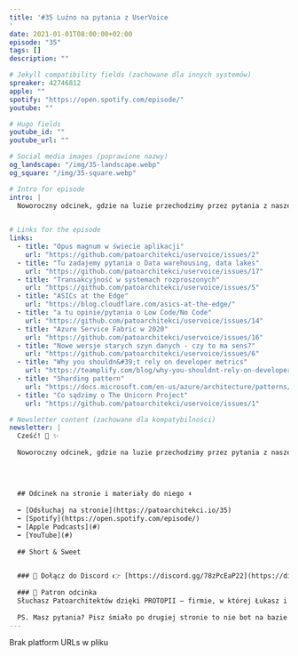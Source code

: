 ```yaml
---
title: '#35 Luźno na pytania z UserVoice
'
date: 2021-01-01T08:00:00+02:00
episode: "35"
tags: []
description: ""

# Jekyll compatibility fields (zachowane dla innych systemów)  
spreaker: 42746812
apple: ""
spotify: "https://open.spotify.com/episode/"
youtube: ""

# Hugo fields  
youtube_id: ""
youtube_url: ""

# Social media images (poprawione nazwy)
og_landscape: "/img/35-landscape.webp"
og_square: "/img/35-square.webp"

# Intro for episode
intro: |
  Noworoczny odcinek, gdzie na luzie przechodzimy przez pytania z naszego UserVoice.
  

# Links for the episode
links:
  - title: "Opus magnum w świecie aplikacji"
    url: "https://github.com/patoarchitekci/uservoice/issues/2"
  - title: "Tu zadajemy pytania o Data warehousing, data lakes"
    url: "https://github.com/patoarchitekci/uservoice/issues/17"
  - title: "Transakcyjność w systemach rozproszonych"
    url: "https://github.com/patoarchitekci/uservoice/issues/5"
  - title: "ASICs at the Edge"
    url: "https://blog.cloudflare.com/asics-at-the-edge/"
  - title: "a tu opinie/pytania o Low Code/No Code"
    url: "https://github.com/patoarchitekci/uservoice/issues/14"
  - title: "Azure Service Fabric w 2020"
    url: "https://github.com/patoarchitekci/uservoice/issues/16"
  - title: "Nowe wersje starych szyn danych - czy to ma sens?"
    url: "https://github.com/patoarchitekci/uservoice/issues/6"
  - title: "Why you shouldn&#39;t rely on developer metrics"
    url: "https://teamplify.com/blog/why-you-shouldnt-rely-on-developer-metrics/"
  - title: "Sharding pattern"
    url: "https://docs.microsoft.com/en-us/azure/architecture/patterns/sharding"
  - title: "Co sądzimy o The Unicorn Project"
    url: "https://github.com/patoarchitekci/uservoice/issues/1"

# Newsletter content (zachowane dla kompatybilności)
newsletter: |
  Cześć! 👋 ✨
  
  Noworoczny odcinek, gdzie na luzie przechodzimy przez pytania z naszego UserVoice.
  
  
  
  
  ## Odcinek na stronie i materiały do niego ⬇️
  
  ➡️ [Odsłuchaj na stronie](https://patoarchitekci.io/35)
  ➡️ [Spotify](https://open.spotify.com/episode/)
  ➡️ [Apple Podcasts](#)
  ➡️ [YouTube](#)
  
  ## Short & Sweet
  

  ### 🤝 Dołącz do Discord 👉 [https://discord.gg/78zPcEaP22](https://discord.gg/78zPcEaP22)
  
  ### 🏢 Patron odcinka
  Słuchasz Patoarchitektów dzięki PROTOPII – firmie, w której Łukasz i Szymon działają na co dzień, wspierając zespoły IT na każdym etapie: od projektowania, przez wdrożenia i migracje, aż po optymalizację i zabezpieczenia. Oferujemy też mentoring i szkolenia dostosowane do potrzeb każdej firmy, niezależnie od wielkości. Sprawdź nas: [protopia.tech](https://protopia.tech/)
  
  PS. Masz pytania? Pisz śmiało po drugiej stronie to nie bot na bazie GPT czy Claude 😎
---
```


Brak platform URLs w pliku
